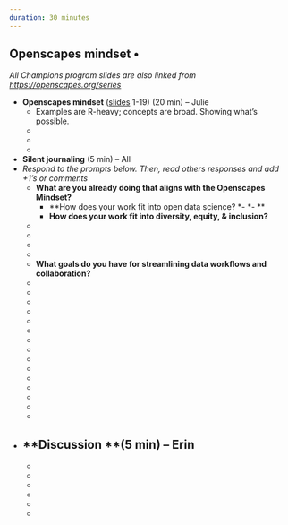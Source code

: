 ```yaml
---
duration: 30 minutes
---
```


## Openscapes mindset • 
*All Champions program slides are also linked from <https://openscapes.org/series>* 


- **Openscapes mindset** ([slides](https://docs.google.com/presentation/d/1giEW0EIYVnxneGpOBSJnEqg-1CVBUGrbH8Z5gawdeBc/edit?usp=sharing) 1-19) (20 min) – Julie
  - Examples are R-heavy; concepts are broad. Showing what’s possible.
  -  
  -  
  - 
- **Silent journaling** (5 min) – All
- *Respond to the prompts below. Then, read others responses and add +1’s or comments*
    - **What are you already doing that aligns with the Openscapes Mindset?**
        - **How does your work fit into open data science? *- *-  **
        - **How does your work fit into diversity, equity, & inclusion?**
    - 
    - 
    -  
    -  
    - **What goals do you have for streamlining data workflows and collaboration?**
    -  
    -  
    -  
    -   
    -  
    -  
    -  
    -  
    - 
    - 
    - 
    - 
    -  
    -  
    -  
- **Discussion **(5 min) – Erin
    -  
    -  
    -  
    -  
    -  
    -  
    - 
